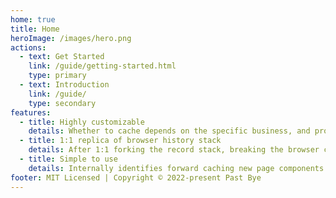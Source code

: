```yaml
---
home: true
title: Home
heroImage: /images/hero.png
actions:
  - text: Get Started
    link: /guide/getting-started.html
    type: primary
  - text: Introduction
    link: /guide/
    type: secondary
features:
  - title: Highly customizable
    details: Whether to cache depends on the specific business, and provide a custom destruction method.
  - title: 1:1 replica of browser history stack
    details: After 1:1 forking the record stack, breaking the browser can prevent the user from being 100% sure whether to go forward or backward. Provide developers with the ability to identify the jump is forward/backward.
  - title: Simple to use
    details: Internally identifies forward caching new page components and backward destroying page components.
footer: MIT Licensed | Copyright © 2022-present Past Bye
---
```

